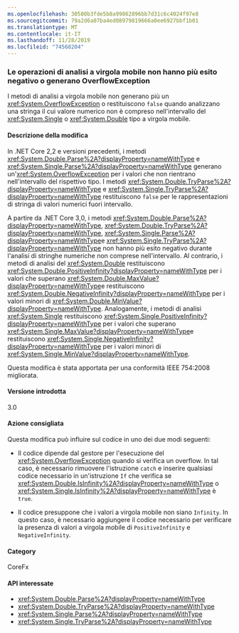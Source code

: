 ```yaml
---
ms.openlocfilehash: 30580b3fde5b8a99862896bb7d31c6c4024f97e8
ms.sourcegitcommit: 79a2d6a07ba4ed08979819666a0ee6927bbf1b01
ms.translationtype: MT
ms.contentlocale: it-IT
ms.lasthandoff: 11/28/2019
ms.locfileid: "74568204"
---
```

### <a name="floating-point-parsing-operations-no-longer-fail-or-throw-an-overflowexception"></a>Le operazioni di analisi a virgola mobile non hanno più esito negativo o generano OverflowException

I metodi di analisi a virgola mobile non generano più un <xref:System.OverflowException> o restituiscono `false` quando analizzano una stringa il cui valore numerico non è compreso nell'intervallo del <xref:System.Single> o <xref:System.Double> tipo a virgola mobile.

#### <a name="change-description"></a>Descrizione della modifica

In .NET Core 2,2 e versioni precedenti, i metodi <xref:System.Double.Parse%2A?displayProperty=nameWithType> e <xref:System.Single.Parse%2A?displayProperty=nameWithType> generano un'<xref:System.OverflowException> per i valori che non rientrano nell'intervallo del rispettivo tipo. I metodi <xref:System.Double.TryParse%2A?displayProperty=nameWithType> e <xref:System.Single.TryParse%2A?displayProperty=nameWithType> restituiscono `false` per le rappresentazioni di stringa di valori numerici fuori intervallo.

A partire da .NET Core 3,0, i metodi <xref:System.Double.Parse%2A?displayProperty=nameWithType>, <xref:System.Double.TryParse%2A?displayProperty=nameWithType>, <xref:System.Single.Parse%2A?displayProperty=nameWithType>e <xref:System.Single.TryParse%2A?displayProperty=nameWithType> non hanno più esito negativo durante l'analisi di stringhe numeriche non comprese nell'intervallo. Al contrario, i metodi di analisi del <xref:System.Double> restituiscono <xref:System.Double.PositiveInfinity?displayProperty=nameWithType> per i valori che superano <xref:System.Double.MaxValue?displayProperty=nameWithType>e restituiscono <xref:System.Double.NegativeInfinity?displayProperty=nameWithType> per i valori minori di <xref:System.Double.MinValue?displayProperty=nameWithType>. Analogamente, i metodi di analisi <xref:System.Single> restituiscono <xref:System.Single.PositiveInfinity?displayProperty=nameWithType> per i valori che superano <xref:System.Single.MaxValue?displayProperty=nameWithType>e restituiscono <xref:System.Single.NegativeInfinity?displayProperty=nameWithType> per i valori minori di <xref:System.Single.MinValue?displayProperty=nameWithType>.

Questa modifica è stata apportata per una conformità IEEE 754:2008 migliorata.

#### <a name="version-introduced"></a>Versione introdotta

3.0

#### <a name="recommended-action"></a>Azione consigliata

Questa modifica può influire sul codice in uno dei due modi seguenti:

- Il codice dipende dal gestore per l'esecuzione del <xref:System.OverflowException> quando si verifica un overflow. In tal caso, è necessario rimuovere l'istruzione `catch` e inserire qualsiasi codice necessario in un'istruzione `If` che verifica se <xref:System.Double.IsInfinity%2A?displayProperty=nameWithType> o <xref:System.Single.IsInfinity%2A?displayProperty=nameWithType> è `true`.

- Il codice presuppone che i valori a virgola mobile non siano `Infinity`. In questo caso, è necessario aggiungere il codice necessario per verificare la presenza di valori a virgola mobile di `PositiveInfinity` e `NegativeInfinity`.

#### <a name="category"></a>Category

CoreFx

#### <a name="affected-apis"></a>API interessate

- <xref:System.Double.Parse%2A?displayProperty=nameWithType>
- <xref:System.Double.TryParse%2A?displayProperty=nameWithType>
- <xref:System.Single.Parse%2A?displayProperty=nameWithType>
- <xref:System.Single.TryParse%2A?displayProperty=nameWithType>

<!--

### Affected APIs

- `Overload:System.Double.Parse`
- `Overload:System.Double.TryParse`
- `Overload:System.Single.Parse`
- `Overload:System.Single.TryParse`

-->
